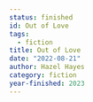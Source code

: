 ```yaml
---
status: finished
id: Out of Love
tags:
  - fiction
title: Out of Love
date: "2022-08-21"
author: Hazel Hayes
category: fiction
year-finished: 2023
---
```

